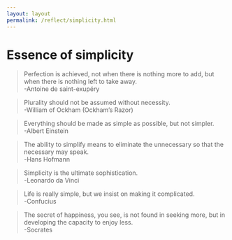 ```yaml
---
layout: layout
permalink: /reflect/simplicity.html
---
```


# Essence of simplicity

> Perfection is achieved, not when there is nothing more to add, but when there is nothing left to take away.  
-Antoine de saint-exupéry  

> Plurality should not be assumed without necessity.  
-William of Ockham (Ockham’s Razor)  

> Everything should be made as simple as possible, but not simpler.  
-Albert Einstein   

> The ability to simplify means to eliminate the unnecessary so that the necessary may speak.  
-Hans Hofmann  

> Simplicity is the ultimate sophistication.  
-Leonardo da Vinci   

> Life is really simple, but we insist on making it complicated.  
-Confucius  

> The secret of happiness, you see, is not found in seeking more, but in developing the capacity to enjoy less.  
-Socrates 


